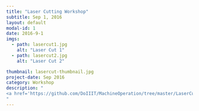 ```yaml
---
title: "Laser Cutting Workshop"
subtitle: Sep 1, 2016
layout: default
modal-id: 1
date: 2016-9-1
imgs: 
  - path: lasercut1.jpg
    alt: "Laser Cut 1"
  - path: lasercut2.jpg
    alt: "Laser Cut 2"

thumbnail: lasercut-thumbnail.jpg
project-date: Sep 2016
category: Workshop
description: "
<a href='https://github.com/DoIIIT/MachineOperation/tree/master/LaserCutter'>Link to Laser Cutter Tutorial</a>
" 
---
```

